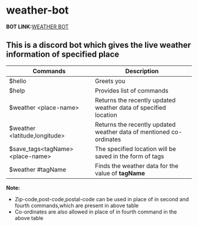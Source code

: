 # weather-bot
<strong>BOT LINK:</strong><a href="https://discord.com/api/oauth2/authorize?client_id=893536524682035200&permissions=534723947584&scope=bot">WEATHER BOT</a>
## This is a discord bot which gives the live weather information of specified place

<table>
<thead>
<th>Commands</th>
<th>Description</th>
</thead>
<tr>
<td>$hello</td>
<td>Greets you</td>
</tr>
<tr>
  <td>$help</td>
  <td>Provides list of commands</td>
  </tr>
<tr>
<td>$weather &ltplace-name&gt</td>
<td>Returns the recently updated weather data of specified location</td>
</tr>

<tr>
<td>$weather &ltlatitude,longitude&gt</td>
<td>Returns the recently updated weather data of mentioned co-ordinates</td>
</tr>
<tr>
<td>$save_tags&lttagName&gt&ltplace-name&gt</td>
<td>The specified location will be saved in the form of tags</td>
</tr>
<tr>
<td>$weather #tagName</td>
<td>Finds the weather data for the value of <b>tagName<b></td>
</tr>
</table>

<strong >Note:</strong>

* Zip-code,post-code,postal-code can be used in place of <place-name> in second and fourth commands,which are present in above table
* Co-ordinates are also allowed in place of <place-name> in fourth command in the above table  
